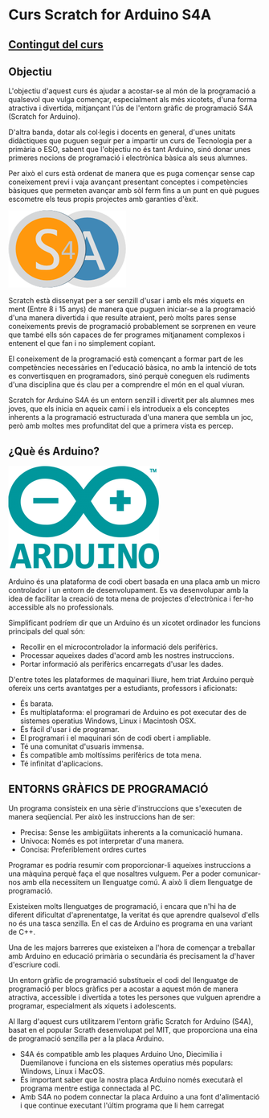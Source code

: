 # Curs Scratch for Arduino S4A

[img1]: ./tutorial-s4a/Imatges/s4alogo.png "S4A"
[img2]: ./tutorial-s4a/Imatges/arduinologo.png "Arduino"

## [Contingut del curs](Contingut.md)

## Objectiu

L'objectiu d'aquest curs és ajudar a acostar-se al món de la programació a qualsevol que vulga començar, especialment als més xicotets, d'una forma atractiva i divertida, mitjançant l'ús de l'entorn gràfic de programació S4A (Scratch for Arduino).

D'altra banda, dotar als col·legis i docents en general, d'unes unitats didàctiques que puguen seguir per a impartir un curs de Tecnologia per a primària o ESO, sabent que l'objectiu no és tant Arduino, sinó donar unes primeres nocions de programació i electrònica bàsica als seus alumnes.

Per això el curs està ordenat de manera que es puga començar sense cap coneixement previ i vaja avançant presentant conceptes i competències bàsiques que permeten avançar amb sòl ferm fins a un punt en què pugues escometre els teus propis projectes amb garanties d'èxit.

![Logo S4A][img1]

Scratch està dissenyat per a ser senzill d'usar i amb els més xiquets en ment (Entre 8 i 15 anys) de manera que puguen iniciar-se a la programació d'una manera divertida i que resulte atraient, però molts pares sense coneixements previs de programació probablement se sorprenen en veure que també ells són capaces de fer programes mitjanament complexos i entenent el que fan i no simplement copiant.

El coneixement de la programació està començant a formar part de les competències necessàries en l'educació bàsica, no amb la intenció de tots es convertisquen en programadors, sinó perquè coneguen els rudiments d'una disciplina que és clau per a comprendre el món en el qual viuran.

Scratch for Arduino S4A és un entorn senzill i divertit per als alumnes mes joves, que els inicia en aqueix camí i els introdueix a els conceptes inherents a la programació estructurada d'una manera que sembla un joc, però amb moltes mes profunditat del que a primera vista es percep.

## ¿Què és Arduino?

![Logo Arduino][img2]

Arduino és una plataforma de codi obert basada en una placa amb un micro controlador i un entorn de desenvolupament. Es va desenvolupar amb la idea de facilitar la creació de tota mena de projectes d'electrònica i fer-ho accessible als no professionals.

Simplificant podríem dir que un Arduino és un xicotet ordinador les funcions principals del qual són:

- Recollir en el microcontrolador la informació dels perifèrics.
- Processar aqueixes dades d'acord amb les nostres instruccions.
- Portar informació als perifèrics encarregats d'usar les dades.

D'entre totes les plataformes de maquinari lliure, hem triat Arduino perquè ofereix uns certs avantatges per a estudiants, professors i aficionats:

- És barata.
- És multiplataforma: el programari de Arduino es pot executar des de sistemes operatius Windows, Linux i Macintosh OSX.
- És fàcil d'usar i de programar.
- El programari i el maquinari són de codi obert i ampliable.
- Té una comunitat d'usuaris immensa.
- És compatible amb moltíssims perifèrics de tota mena.
- Té infinitat d'aplicacions.

## ENTORNS GRÀFICS DE PROGRAMACIÓ

Un programa consisteix en una sèrie d'instruccions que s'executen de manera seqüencial. Per això les instruccions han de ser:

- Precisa: Sense les ambigüitats inherents a la comunicació humana.
- Univoca: Només es pot interpretar d'una manera.
- Concisa: Preferiblement ordres curtes

Programar es podria resumir com proporcionar-li aqueixes instruccions a una màquina perquè faça el que nosaltres vulguem. Per a poder comunicar-nos amb ella necessitem un llenguatge comú. A això li diem llenguatge de programació.

Existeixen molts llenguatges de programació, i encara que n'hi ha de diferent dificultat d'aprenentatge, la veritat és que aprendre qualsevol d'ells no és una tasca senzilla. En el cas de Arduino es programa en una variant de C++.

Una de les majors barreres que existeixen a l'hora de començar a treballar amb Arduino en educació primària o secundària és precisament la d'haver d'escriure codi.

Un entorn gràfic de programació substitueix el codi del llenguatge de programació per blocs gràfics per a acostar a aquest món de manera atractiva, accessible i divertida a totes les persones que vulguen aprendre a programar, especialment als xiquets i adolescents.

Al llarg d'aquest curs utilitzarem l'entorn gràfic Scratch for Arduino (S4A), basat en el popular Scrath desenvolupat pel MIT, que proporciona una eina de programació senzilla per a la placa Arduino.

- S4A és compatible amb les plaques Arduino Uno, Diecimilia i Duemilanove i funciona en els sistemes operatius més populars: Windows, Linux i MacOS.
- És important saber que la nostra placa Arduino només executarà el programa mentre estiga connectada al PC.
- Amb S4A no podem connectar la placa Arduino a una font d'alimentació i que continue executant l'últim programa que li hem carregat
